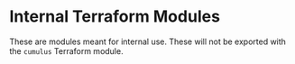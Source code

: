 # Internal Terraform Modules

These are modules meant for internal use. These will not be exported with the `cumulus` Terraform module.
